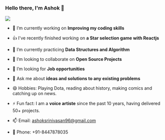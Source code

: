 ### Hello there, I'm Ashok 👋

<img src="https://github-readme-stats.vercel.app/api?username=ashoksrinivasan96&&show_icons=true&title_color=ffffff&icon_color=bb2acf&text_color=daf7dc&bg_color=151515">

- 🔭  I’m currently working on **Improving my coding skills**
- 👍  I've recently finished working on **a Star selection game with Reactjs**
- 🌱  I’m currently practicing **Data Structures and Algorithm**
- 👯  I’m looking to collaborate on **Open Source Projects**
- 🤔  I’m looking for **Job opportunities**
- 💬  Ask me about **ideas and solutions to any existing problems**

- 😄  Hobbies: Playing Dota, reading about history, making comics and catching up on news.
- ⚡  Fun fact: I am a **voice artiste** since the past 10 years, having delivered 50+ projects.
- 📫  Email: ashoksrinivasan96@gmail.com
- 📱  Phone: +91-8447878035
